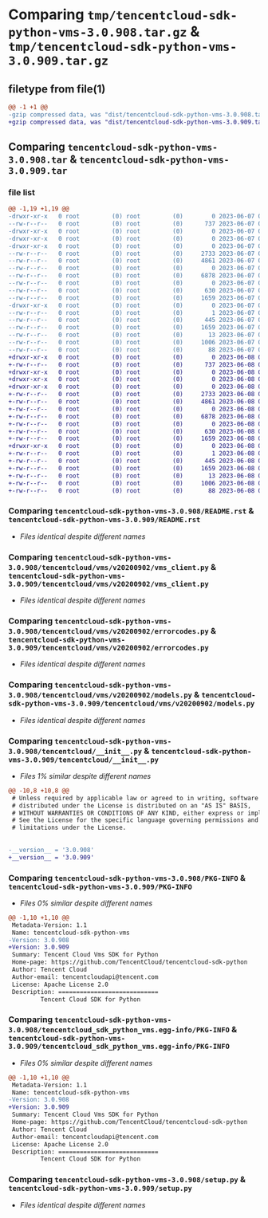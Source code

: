 # Comparing `tmp/tencentcloud-sdk-python-vms-3.0.908.tar.gz` & `tmp/tencentcloud-sdk-python-vms-3.0.909.tar.gz`

## filetype from file(1)

```diff
@@ -1 +1 @@
-gzip compressed data, was "dist/tencentcloud-sdk-python-vms-3.0.908.tar", last modified: Wed Jun  7 00:36:18 2023, max compression
+gzip compressed data, was "dist/tencentcloud-sdk-python-vms-3.0.909.tar", last modified: Thu Jun  8 00:37:40 2023, max compression
```

## Comparing `tencentcloud-sdk-python-vms-3.0.908.tar` & `tencentcloud-sdk-python-vms-3.0.909.tar`

### file list

```diff
@@ -1,19 +1,19 @@
-drwxr-xr-x   0 root         (0) root         (0)        0 2023-06-07 00:36:18.000000 tencentcloud-sdk-python-vms-3.0.908/
--rw-r--r--   0 root         (0) root         (0)      737 2023-06-07 00:36:18.000000 tencentcloud-sdk-python-vms-3.0.908/README.rst
-drwxr-xr-x   0 root         (0) root         (0)        0 2023-06-07 00:36:18.000000 tencentcloud-sdk-python-vms-3.0.908/tencentcloud/
-drwxr-xr-x   0 root         (0) root         (0)        0 2023-06-07 00:36:18.000000 tencentcloud-sdk-python-vms-3.0.908/tencentcloud/vms/
-drwxr-xr-x   0 root         (0) root         (0)        0 2023-06-07 00:36:18.000000 tencentcloud-sdk-python-vms-3.0.908/tencentcloud/vms/v20200902/
--rw-r--r--   0 root         (0) root         (0)     2733 2023-06-07 00:36:18.000000 tencentcloud-sdk-python-vms-3.0.908/tencentcloud/vms/v20200902/vms_client.py
--rw-r--r--   0 root         (0) root         (0)     4861 2023-06-07 00:36:18.000000 tencentcloud-sdk-python-vms-3.0.908/tencentcloud/vms/v20200902/errorcodes.py
--rw-r--r--   0 root         (0) root         (0)        0 2023-06-07 00:36:18.000000 tencentcloud-sdk-python-vms-3.0.908/tencentcloud/vms/v20200902/__init__.py
--rw-r--r--   0 root         (0) root         (0)     6878 2023-06-07 00:36:18.000000 tencentcloud-sdk-python-vms-3.0.908/tencentcloud/vms/v20200902/models.py
--rw-r--r--   0 root         (0) root         (0)        0 2023-06-07 00:36:18.000000 tencentcloud-sdk-python-vms-3.0.908/tencentcloud/vms/__init__.py
--rw-r--r--   0 root         (0) root         (0)      630 2023-06-07 00:36:18.000000 tencentcloud-sdk-python-vms-3.0.908/tencentcloud/__init__.py
--rw-r--r--   0 root         (0) root         (0)     1659 2023-06-07 00:36:18.000000 tencentcloud-sdk-python-vms-3.0.908/PKG-INFO
-drwxr-xr-x   0 root         (0) root         (0)        0 2023-06-07 00:36:18.000000 tencentcloud-sdk-python-vms-3.0.908/tencentcloud_sdk_python_vms.egg-info/
--rw-r--r--   0 root         (0) root         (0)        1 2023-06-07 00:36:18.000000 tencentcloud-sdk-python-vms-3.0.908/tencentcloud_sdk_python_vms.egg-info/dependency_links.txt
--rw-r--r--   0 root         (0) root         (0)      445 2023-06-07 00:36:18.000000 tencentcloud-sdk-python-vms-3.0.908/tencentcloud_sdk_python_vms.egg-info/SOURCES.txt
--rw-r--r--   0 root         (0) root         (0)     1659 2023-06-07 00:36:18.000000 tencentcloud-sdk-python-vms-3.0.908/tencentcloud_sdk_python_vms.egg-info/PKG-INFO
--rw-r--r--   0 root         (0) root         (0)       13 2023-06-07 00:36:18.000000 tencentcloud-sdk-python-vms-3.0.908/tencentcloud_sdk_python_vms.egg-info/top_level.txt
--rw-r--r--   0 root         (0) root         (0)     1006 2023-06-07 00:36:18.000000 tencentcloud-sdk-python-vms-3.0.908/setup.py
--rw-r--r--   0 root         (0) root         (0)       88 2023-06-07 00:36:18.000000 tencentcloud-sdk-python-vms-3.0.908/setup.cfg
+drwxr-xr-x   0 root         (0) root         (0)        0 2023-06-08 00:37:40.000000 tencentcloud-sdk-python-vms-3.0.909/
+-rw-r--r--   0 root         (0) root         (0)      737 2023-06-08 00:37:40.000000 tencentcloud-sdk-python-vms-3.0.909/README.rst
+drwxr-xr-x   0 root         (0) root         (0)        0 2023-06-08 00:37:40.000000 tencentcloud-sdk-python-vms-3.0.909/tencentcloud/
+drwxr-xr-x   0 root         (0) root         (0)        0 2023-06-08 00:37:40.000000 tencentcloud-sdk-python-vms-3.0.909/tencentcloud/vms/
+drwxr-xr-x   0 root         (0) root         (0)        0 2023-06-08 00:37:40.000000 tencentcloud-sdk-python-vms-3.0.909/tencentcloud/vms/v20200902/
+-rw-r--r--   0 root         (0) root         (0)     2733 2023-06-08 00:37:40.000000 tencentcloud-sdk-python-vms-3.0.909/tencentcloud/vms/v20200902/vms_client.py
+-rw-r--r--   0 root         (0) root         (0)     4861 2023-06-08 00:37:40.000000 tencentcloud-sdk-python-vms-3.0.909/tencentcloud/vms/v20200902/errorcodes.py
+-rw-r--r--   0 root         (0) root         (0)        0 2023-06-08 00:37:40.000000 tencentcloud-sdk-python-vms-3.0.909/tencentcloud/vms/v20200902/__init__.py
+-rw-r--r--   0 root         (0) root         (0)     6878 2023-06-08 00:37:40.000000 tencentcloud-sdk-python-vms-3.0.909/tencentcloud/vms/v20200902/models.py
+-rw-r--r--   0 root         (0) root         (0)        0 2023-06-08 00:37:40.000000 tencentcloud-sdk-python-vms-3.0.909/tencentcloud/vms/__init__.py
+-rw-r--r--   0 root         (0) root         (0)      630 2023-06-08 00:37:40.000000 tencentcloud-sdk-python-vms-3.0.909/tencentcloud/__init__.py
+-rw-r--r--   0 root         (0) root         (0)     1659 2023-06-08 00:37:40.000000 tencentcloud-sdk-python-vms-3.0.909/PKG-INFO
+drwxr-xr-x   0 root         (0) root         (0)        0 2023-06-08 00:37:40.000000 tencentcloud-sdk-python-vms-3.0.909/tencentcloud_sdk_python_vms.egg-info/
+-rw-r--r--   0 root         (0) root         (0)        1 2023-06-08 00:37:40.000000 tencentcloud-sdk-python-vms-3.0.909/tencentcloud_sdk_python_vms.egg-info/dependency_links.txt
+-rw-r--r--   0 root         (0) root         (0)      445 2023-06-08 00:37:40.000000 tencentcloud-sdk-python-vms-3.0.909/tencentcloud_sdk_python_vms.egg-info/SOURCES.txt
+-rw-r--r--   0 root         (0) root         (0)     1659 2023-06-08 00:37:40.000000 tencentcloud-sdk-python-vms-3.0.909/tencentcloud_sdk_python_vms.egg-info/PKG-INFO
+-rw-r--r--   0 root         (0) root         (0)       13 2023-06-08 00:37:40.000000 tencentcloud-sdk-python-vms-3.0.909/tencentcloud_sdk_python_vms.egg-info/top_level.txt
+-rw-r--r--   0 root         (0) root         (0)     1006 2023-06-08 00:37:40.000000 tencentcloud-sdk-python-vms-3.0.909/setup.py
+-rw-r--r--   0 root         (0) root         (0)       88 2023-06-08 00:37:40.000000 tencentcloud-sdk-python-vms-3.0.909/setup.cfg
```

### Comparing `tencentcloud-sdk-python-vms-3.0.908/README.rst` & `tencentcloud-sdk-python-vms-3.0.909/README.rst`

 * *Files identical despite different names*

### Comparing `tencentcloud-sdk-python-vms-3.0.908/tencentcloud/vms/v20200902/vms_client.py` & `tencentcloud-sdk-python-vms-3.0.909/tencentcloud/vms/v20200902/vms_client.py`

 * *Files identical despite different names*

### Comparing `tencentcloud-sdk-python-vms-3.0.908/tencentcloud/vms/v20200902/errorcodes.py` & `tencentcloud-sdk-python-vms-3.0.909/tencentcloud/vms/v20200902/errorcodes.py`

 * *Files identical despite different names*

### Comparing `tencentcloud-sdk-python-vms-3.0.908/tencentcloud/vms/v20200902/models.py` & `tencentcloud-sdk-python-vms-3.0.909/tencentcloud/vms/v20200902/models.py`

 * *Files identical despite different names*

### Comparing `tencentcloud-sdk-python-vms-3.0.908/tencentcloud/__init__.py` & `tencentcloud-sdk-python-vms-3.0.909/tencentcloud/__init__.py`

 * *Files 1% similar despite different names*

```diff
@@ -10,8 +10,8 @@
 # Unless required by applicable law or agreed to in writing, software
 # distributed under the License is distributed on an "AS IS" BASIS,
 # WITHOUT WARRANTIES OR CONDITIONS OF ANY KIND, either express or implied.
 # See the License for the specific language governing permissions and
 # limitations under the License.
 
 
-__version__ = '3.0.908'
+__version__ = '3.0.909'
```

### Comparing `tencentcloud-sdk-python-vms-3.0.908/PKG-INFO` & `tencentcloud-sdk-python-vms-3.0.909/PKG-INFO`

 * *Files 0% similar despite different names*

```diff
@@ -1,10 +1,10 @@
 Metadata-Version: 1.1
 Name: tencentcloud-sdk-python-vms
-Version: 3.0.908
+Version: 3.0.909
 Summary: Tencent Cloud Vms SDK for Python
 Home-page: https://github.com/TencentCloud/tencentcloud-sdk-python
 Author: Tencent Cloud
 Author-email: tencentcloudapi@tencent.com
 License: Apache License 2.0
 Description: ============================
         Tencent Cloud SDK for Python
```

### Comparing `tencentcloud-sdk-python-vms-3.0.908/tencentcloud_sdk_python_vms.egg-info/PKG-INFO` & `tencentcloud-sdk-python-vms-3.0.909/tencentcloud_sdk_python_vms.egg-info/PKG-INFO`

 * *Files 0% similar despite different names*

```diff
@@ -1,10 +1,10 @@
 Metadata-Version: 1.1
 Name: tencentcloud-sdk-python-vms
-Version: 3.0.908
+Version: 3.0.909
 Summary: Tencent Cloud Vms SDK for Python
 Home-page: https://github.com/TencentCloud/tencentcloud-sdk-python
 Author: Tencent Cloud
 Author-email: tencentcloudapi@tencent.com
 License: Apache License 2.0
 Description: ============================
         Tencent Cloud SDK for Python
```

### Comparing `tencentcloud-sdk-python-vms-3.0.908/setup.py` & `tencentcloud-sdk-python-vms-3.0.909/setup.py`

 * *Files identical despite different names*

